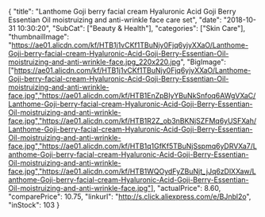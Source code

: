 {
	"title": "Lanthome Goji berry facial cream Hyaluronic Acid Goji Berry Essentian Oil moistruizing and anti-wrinkle face care set",
	"date": "2018-10-31 10:30:20",
	"SubCat": ["Beauty & Health"],
	"categories": ["Skin Care"],
	"thumbnailImage": "https://ae01.alicdn.com/kf/HTB1j1vCKf1TBuNjy0Fjq6yjyXXaO/Lanthome-Goji-berry-facial-cream-Hyaluronic-Acid-Goji-Berry-Essentian-Oil-moistruizing-and-anti-wrinkle-face.jpg_220x220.jpg",
	"BigImage": ["https://ae01.alicdn.com/kf/HTB1j1vCKf1TBuNjy0Fjq6yjyXXaO/Lanthome-Goji-berry-facial-cream-Hyaluronic-Acid-Goji-Berry-Essentian-Oil-moistruizing-and-anti-wrinkle-face.jpg","https://ae01.alicdn.com/kf/HTB1EnZpBIyYBuNkSnfoq6AWgVXaC/Lanthome-Goji-berry-facial-cream-Hyaluronic-Acid-Goji-Berry-Essentian-Oil-moistruizing-and-anti-wrinkle-face.jpg","https://ae01.alicdn.com/kf/HTB1R2Z_ob3nBKNjSZFMq6yUSFXah/Lanthome-Goji-berry-facial-cream-Hyaluronic-Acid-Goji-Berry-Essentian-Oil-moistruizing-and-anti-wrinkle-face.jpg","https://ae01.alicdn.com/kf/HTB1q1GfKf5TBuNjSspmq6yDRVXa7/Lanthome-Goji-berry-facial-cream-Hyaluronic-Acid-Goji-Berry-Essentian-Oil-moistruizing-and-anti-wrinkle-face.jpg","https://ae01.alicdn.com/kf/HTB1WQOydFyZBuNjt_jJq6zDlXXaw/Lanthome-Goji-berry-facial-cream-Hyaluronic-Acid-Goji-Berry-Essentian-Oil-moistruizing-and-anti-wrinkle-face.jpg"],
	"actualPrice": 8.60,
	"comparePrice": 10.75,
	"linkurl": "http://s.click.aliexpress.com/e/BJnbl2o",
	"inStock": 103
}

